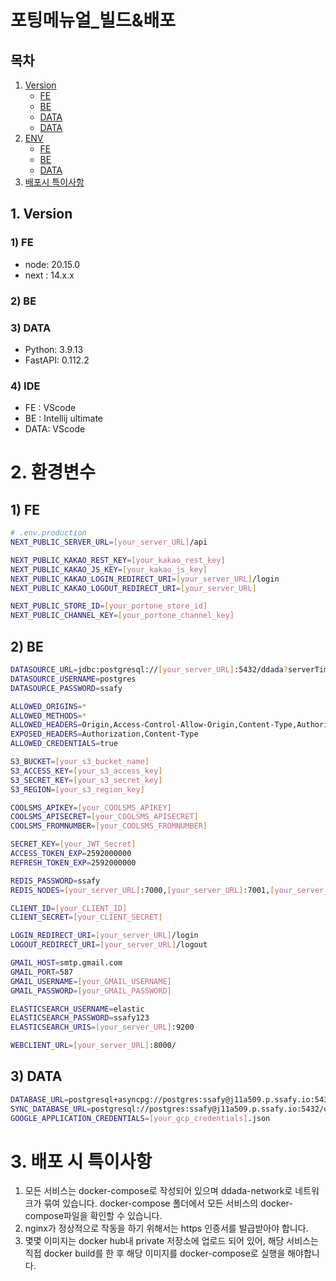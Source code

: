 # 포팅메뉴얼\_빌드&배포

## 목차

1. [Version](#1-version)
   - [FE](#1-fe)
   - [BE](#2-be)
   - [DATA](#3-data)
   - [DATA](#4-ide)
2. [ENV](#2-환경변수)
   - [FE](#1-fe-1)
   - [BE](#2-be-1)
   - [DATA](#3-data-1)
3. [배포시 특이사항](#3-배포-시-특이사항)

## 1. Version

### 1) FE

- node: 20.15.0
- next : 14.x.x

### 2) BE

### 3) DATA

- Python: 3.9.13
- FastAPI: 0.112.2

### 4) IDE

- FE : VScode
- BE : Intellij ultimate
- DATA: VScode

# 2. 환경변수

## 1) FE

```bash
# .env.production
NEXT_PUBLIC_SERVER_URL=[your_server_URL]/api

NEXT_PUBLIC_KAKAO_REST_KEY=[your_kakao_rest_key]
NEXT_PUBLIC_KAKAO_JS_KEY=[your_kakao_js_key]
NEXT_PUBLIC_KAKAO_LOGIN_REDIRECT_URI=[your_server_URL]/login
NEXT_PUBLIC_KAKAO_LOGOUT_REDIRECT_URI=[your_server_URL]

NEXT_PUBLIC_STORE_ID=[your_portone_store_id]
NEXT_PUBLIC_CHANNEL_KEY=[your_portone_channel_key]
```

## 2) BE

```bash
DATASOURCE_URL=jdbc:postgresql://[your_server_URL]:5432/ddada?serverTimezone=UTC&useUnicode=true&characterEncoding=utf8
DATASOURCE_USERNAME=postgres
DATASOURCE_PASSWORD=ssafy

ALLOWED_ORIGINS=*
ALLOWED_METHODS=*
ALLOWED_HEADERS=Origin,Access-Control-Allow-Origin,Content-Type,Authorization
EXPOSED_HEADERS=Authorization,Content-Type
ALLOWED_CREDENTIALS=true

S3_BUCKET=[your_s3_bucket_name]
S3_ACCESS_KEY=[your_s3_access_key]
S3_SECRET_KEY=[your_s3_secret_key]
S3_REGION=[your_s3_region_key]

COOLSMS_APIKEY=[your_COOLSMS_APIKEY]
COOLSMS_APISECRET=[your_COOLSMS_APISECRET]
COOLSMS_FROMNUMBER=[your_COOLSMS_FROMNUMBER]

SECRET_KEY=[your_JWT_Secret]
ACCESS_TOKEN_EXP=2592000000
REFRESH_TOKEN_EXP=2592000000

REDIS_PASSWORD=ssafy
REDIS_NODES=[your_server_URL]:7000,[your_server_URL]:7001,[your_server_URL]:7002,[your_server_URL]:7003,[your_server_URL]:7004,[your_server_URL]:7005

CLIENT_ID=[your_CLIENT_ID]
CLIENT_SECRET=[your_CLIENT_SECRET]

LOGIN_REDIRECT_URI=[your_server_URL]/login
LOGOUT_REDIRECT_URI=[your_server_URL]/logout

GMAIL_HOST=smtp.gmail.com
GMAIL_PORT=587
GMAIL_USERNAME=[your_GMAIL_USERNAME]
GMAIL_PASSWORD=[your_GMAIL_PASSWORD]

ELASTICSEARCH_USERNAME=elastic
ELASTICSEARCH_PASSWORD=ssafy123
ELASTICSEARCH_URIS=[your_server_URL]:9200

WEBCLIENT_URL=[your_server_URL]:8000/
```

## 3) DATA

```bash
DATABASE_URL=postgresql+asyncpg://postgres:ssafy@j11a509.p.ssafy.io:5432/ddada
SYNC_DATABASE_URL=postgresql://postgres:ssafy@j11a509.p.ssafy.io:5432/ddada
GOOGLE_APPLICATION_CREDENTIALS=[your_gcp_credentials].json
```

# 3. 배포 시 특이사항

1. 모든 서비스는 docker-compose로 작성되어 있으며 ddada-network로 네트워크가 묶여 있습니다. docker-compose 폴더에서 모든 서비스의 docker-compose파일을 확인할 수 있습니다.
2. nginx가 정상적으로 작동을 하기 위해서는 https 인증서를 발급받아야 합니다.
3. 몇몇 이미지는 docker hub내 private 저장소에 업로드 되어 있어, 해당 서비스는 직접 docker build를 한 후 해당 이미지를 docker-compose로 실행을 해야합니다.
